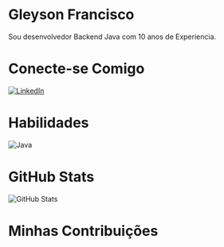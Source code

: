 <h1>Gleyson Francisco</h1>
Sou desenvolvedor Backend Java com 10 anos de Experiencia.

# Conecte-se Comigo
[![LinkedIn](https://img.shields.io/badge/GitHub-fff?style=for-the-badge&logo=github&logoColor=0E76A8)](https://www.linkedin.com/in/gleyson-costa-a3062410a/)

# Habilidades
![Java](https://img.shields.io/badge/Java-fff?style=for-the-badge&logo=java)

# GitHub Stats

![GitHub Stats](https://github-readme-stats.vercel.app/api?username=speedfoxtecnologia&theme=transparent&bg_color=000&border_color=30A3DC&show_icons=true&icon_color=30A3DC&title_color=E94D5F&text_color=FFF)

# Minhas Contribuições

